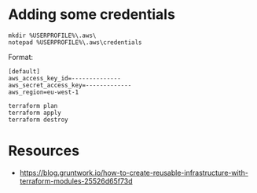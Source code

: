 # Adding some credentials

```
mkdir %USERPROFILE%\.aws\
notepad %USERPROFILE%\.aws\credentials
```
Format:
```
[default]
aws_access_key_id=--------------
aws_secret_access_key=-------------
aws_region=eu-west-1
```

```
terraform plan
terraform apply
terraform destroy
```


# Resources

 * https://blog.gruntwork.io/how-to-create-reusable-infrastructure-with-terraform-modules-25526d65f73d
